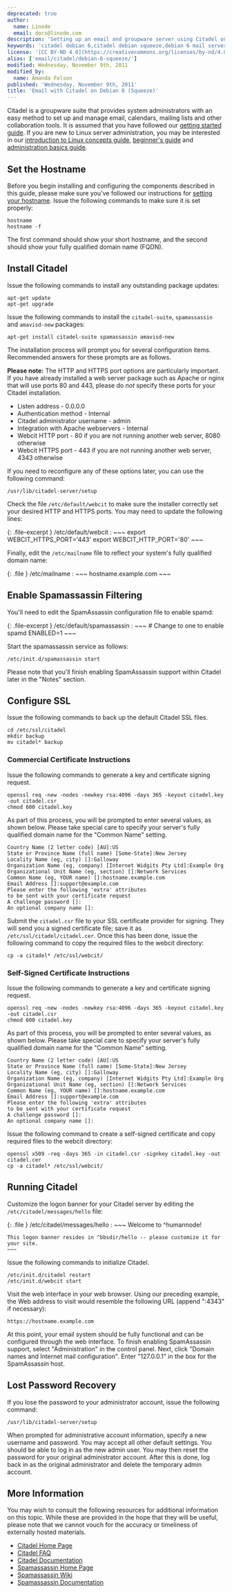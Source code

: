 ```yaml
---
deprecated: true
author:
  name: Linode
  email: docs@linode.com
description: 'Setting up an email and groupware server using Citadel on a Debian 6 (Squeeze) Linux VPS.'
keywords: 'citadel debian 6,citadel debian squeeze,debian 6 mail server,groupware,email server'
license: '[CC BY-ND 4.0](https://creativecommons.org/licenses/by-nd/4.0)'
alias: ['email/citadel/debian-6-squeeze/']
modified: Wednesday, November 9th, 2011
modified_by:
  name: Amanda Folson
published: 'Wednesday, November 9th, 2011'
title: 'Email with Citadel on Debian 6 (Squeeze)'
---
```


Citadel is a groupware suite that provides system administrators with an easy method to set up and manage email, calendars, mailing lists and other collaboration tools. It is assumed that you have followed our [getting started guide](/docs/getting-started/). If you are new to Linux server administration, you may be interested in our [introduction to Linux concepts guide](/docs/tools-reference/introduction-to-linux-concepts/), [beginner's guide](/docs/beginners-guide/) and [administration basics guide](/docs/using-linux/administration-basics).

Set the Hostname
----------------

Before you begin installing and configuring the components described in this guide, please make sure you've followed our instructions for [setting your hostname](/docs/getting-started#sph_set-the-hostname). Issue the following commands to make sure it is set properly:

    hostname
    hostname -f

The first command should show your short hostname, and the second should show your fully qualified domain name (FQDN).

Install Citadel
---------------

Issue the following commands to install any outstanding package updates:

    apt-get update
    apt-get upgrade

Issue the following commands to install the `citadel-suite`, `spamassassin` and `amavisd-new` packages:

    apt-get install citadel-suite spamassassin amavisd-new 

The installation process will prompt you for several configuration items. Recommended answers for these prompts are as follows.

**Please note:** The HTTP and HTTPS port options are particularly important. If you have already installed a web server package such as Apache or nginx that will use ports 80 and 443, please do *not* specify these ports for your Citadel installation.

-   Listen address - 0.0.0.0
-   Authentication method - Internal
-   Citadel administrator username - admin
-   Integration with Apache webservers - Internal
-   Webcit HTTP port - 80 if you are not running another web server, 8080 otherwise
-   Webcit HTTPS port - 443 if you are not running another web server, 4343 otherwise

If you need to reconfigure any of these options later, you can use the following command:

    /usr/lib/citadel-server/setup

Check the file `/etc/default/webcit` to make sure the installer correctly set your desired HTTP and HTTPS ports. You may need to update the following lines:

{: .file-excerpt }
/etc/default/webcit
:   ~~~
    export WEBCIT_HTTPS_PORT='443'
    export WEBCIT_HTTP_PORT='80'
    ~~~

Finally, edit the `/etc/mailname` file to reflect your system's fully qualified domain name:

{: .file }
/etc/mailname
:   ~~~
    hostname.example.com
    ~~~

Enable Spamassassin Filtering
-----------------------------

You'll need to edit the SpamAssassin configuration file to enable spamd:

{: .file-excerpt }
/etc/default/spamassassin
:   ~~~
    # Change to one to enable spamd
    ENABLED=1
    ~~~

Start the spamassassin service as follows:

    /etc/init.d/spamassassin start

Please note that you'll finish enabling SpamAssassin support within Citadel later in the "Notes" section.

Configure SSL
-------------

Issue the following commands to back up the default Citadel SSL files.

    cd /etc/ssl/citadel
    mkdir backup
    mv citadel* backup

### Commercial Certificate Instructions

Issue the following commands to generate a key and certificate signing request.

    openssl req -new -nodes -newkey rsa:4096 -days 365 -keyout citadel.key -out citadel.csr
    chmod 600 citadel.key

As part of this process, you will be prompted to enter several values, as shown below. Please take special care to specify your server's fully qualified domain name for the "Common Name" setting.

    Country Name (2 letter code) [AU]:US
    State or Province Name (full name) [Some-State]:New Jersey
    Locality Name (eg, city) []:Galloway
    Organization Name (eg, company) [Internet Widgits Pty Ltd]:Example Org
    Organizational Unit Name (eg, section) []:Network Services
    Common Name (eg, YOUR name) []:hostname.example.com
    Email Address []:support@example.com
    Please enter the following 'extra' attributes
    to be sent with your certificate request
    A challenge password []:
    An optional company name []:

Submit the `citadel.csr` file to your SSL certificate provider for signing. They will send you a signed certificate file; save it as `/etc/ssl/citadel/citadel.cer`. Once this has been done, issue the following command to copy the required files to the webcit directory:

    cp -a citadel* /etc/ssl/webcit/

### Self-Signed Certificate Instructions

Issue the following commands to generate a key and certificate signing request.

    openssl req -new -nodes -newkey rsa:4096 -days 365 -keyout citadel.key -out citadel.csr
    chmod 600 citadel.key

As part of this process, you will be prompted to enter several values, as shown below. Please take special care to specify your server's fully qualified domain name for the "Common Name" setting.

    Country Name (2 letter code) [AU]:US
    State or Province Name (full name) [Some-State]:New Jersey
    Locality Name (eg, city) []:Galloway
    Organization Name (eg, company) [Internet Widgits Pty Ltd]:Example Org
    Organizational Unit Name (eg, section) []:Network Services
    Common Name (eg, YOUR name) []:hostname.example.com
    Email Address []:support@example.com
    Please enter the following 'extra' attributes
    to be sent with your certificate request
    A challenge password []:
    An optional company name []:

Issue the following command to create a self-signed certificate and copy required files to the webcit directory:

    openssl x509 -req -days 365 -in citadel.csr -signkey citadel.key -out citadel.cer
    cp -a citadel* /etc/ssl/webcit/

Running Citadel
---------------

Customize the logon banner for your Citadel server by editing the `/etc/citadel/messages/hello` file:

{: .file }
/etc/citadel/messages/hello
:   ~~~
    Welcome to ^humannode!

    This logon banner resides in ^bbsdir/hello -- please customize it for your site.
    ~~~

Issue the following commands to initialize Citadel.

    /etc/init.d/citadel restart
    /etc/init.d/webcit start

Visit the web interface in your web browser. Using our preceding example, the Web address to visit would resemble the following URL (append ":4343" if necessary):

    https://hostname.example.com

At this point, your email system should be fully functional and can be configured through the web interface. To finish enabling SpamAssassin support, select "Administration" in the control panel. Next, click "Domain names and Internet mail configuration". Enter "127.0.0.1" in the box for the SpamAssassin host.

Lost Password Recovery
----------------------

If you lose the password to your administrator account, issue the following command:

    /usr/lib/citadel-server/setup

When prompted for administrative account information, specify a new username and password. You may accept all other default settings. You should be able to log in as the new admin user. You may then reset the password for your original administrator account. After this is done, log back in as the original administrator and delete the temporary admin account.

More Information
----------------

You may wish to consult the following resources for additional information on this topic. While these are provided in the hope that they will be useful, please note that we cannot vouch for the accuracy or timeliness of externally hosted materials.

- [Citadel Home Page](http://www.citadel.org/doku.php)
- [Citadel FAQ](http://www.citadel.org/doku.php?id=faq:start)
- [Citadel Documentation](http://www.citadel.org/doku.php?id=documentation:start)
- [Spamassassin Home Page](http://spamassassin.apache.org/)
- [Spamassassin Wiki](http://wiki.apache.org/spamassassin/)
- [Spamassassin Documentation](http://spamassassin.apache.org/doc.html)



